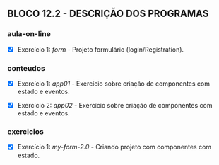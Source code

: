 ## BLOCO 12.2 - DESCRIÇÃO DOS PROGRAMAS

### aula-on-line
- [x] Exercício 1: _form_ - Projeto formulário (login/Registration).

### conteudos
- [x] Exercício 1: _app01_ - Exercício sobre criação de componentes com estado e eventos.
- [x] Exercício 2: _app02_ - Exercício sobre criação de componentes com estado e eventos.


### exercicios
- [x] Exercício 1: _my-form-2.0_ - Criando projeto com componentes com estado.


